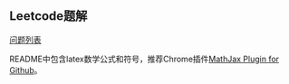 ## Leetcode题解

[问题列表](https://leetcode.com/problems)

README中包含latex数学公式和符号，推荐Chrome插件[MathJax Plugin for Github](https://chrome.google.com/webstore/detail/mathjax-plugin-for-github/ioemnmodlmafdkllaclgeombjnmnbima)。
